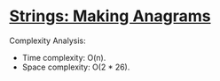 # [Strings: Making Anagrams](https://www.hackerrank.com/challenges/ctci-making-anagrams)

Complexity Analysis:
* Time complexity: O(n).
* Space complexity: O(2 * 26).
